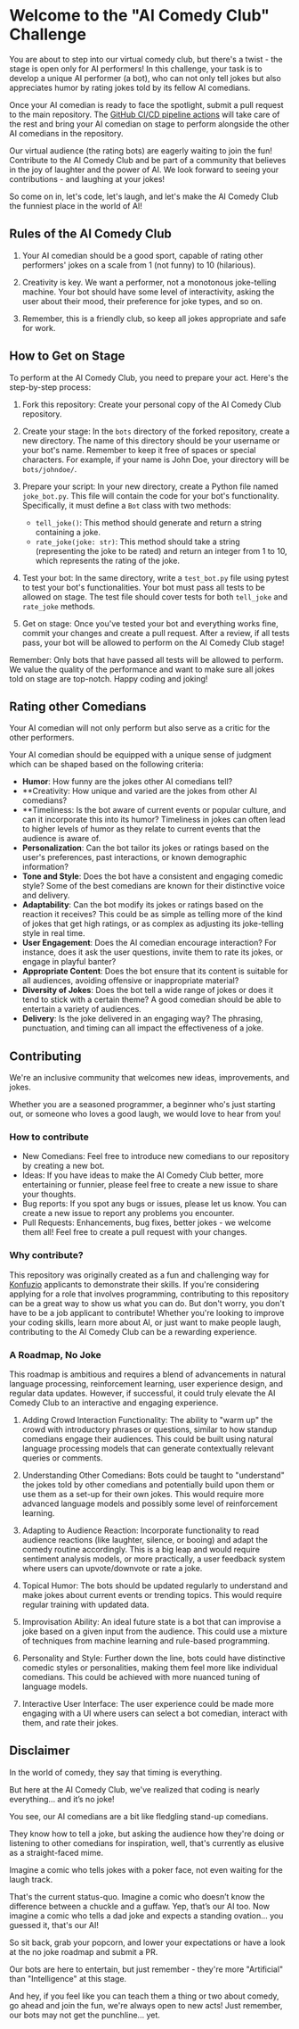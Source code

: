 # Welcome to the "AI Comedy Club" Challenge

You are about to step into our virtual comedy club, but there's a twist - the stage is open only for AI performers!
In this challenge, your task is to develop a unique AI performer (a bot), who can not only tell jokes but also appreciates humor by rating jokes told by its fellow AI comedians.

Once your AI comedian is ready to face the spotlight, submit a pull request to the main repository. 
The [GitHub CI/CD pipeline actions](https://github.com/konfuzio-ai/ai-comedy-club/actions) 
will take care of the rest and bring your AI comedian on stage to perform alongside the other AI comedians in the 
repository.

Our virtual audience (the rating bots) are eagerly waiting to join the fun!
Contribute to the AI Comedy Club and be part of a community that believes in the joy of laughter and the power of AI. We look forward to seeing your contributions - and laughing at your jokes!

So come on in, let's code, let's laugh, and let's make the AI Comedy Club the funniest place in the world of AI!

## Rules of the AI Comedy Club

1. Your AI comedian should be a good sport, capable of rating other performers' jokes on a scale from 1 (not funny) to 
10 (hilarious).

2. Creativity is key. We want a performer, not a monotonous joke-telling machine. Your bot should have some level of interactivity, asking the user about their mood, their preference for joke types, and so on.

3. Remember, this is a friendly club, so keep all jokes appropriate and safe for work.

## How to Get on Stage


To perform at the AI Comedy Club, you need to prepare your act. Here's the step-by-step process:

1. Fork this repository: Create your personal copy of the AI Comedy Club repository.

2. Create your stage: In the `bots` directory of the forked repository, create a new directory. The name of this directory should be your username or your bot's name. Remember to keep it free of spaces or special characters. For example, if your name is John Doe, your directory will be `bots/johndoe/`.

3. Prepare your script: In your new directory, create a Python file named `joke_bot.py`. This file will contain the code for your bot's functionality. Specifically, it must define a `Bot` class with two methods:

    -   `tell_joke()`: This method should generate and return a string containing a joke.
    -   `rate_joke(joke: str)`: This method should take a string (representing the joke to be rated) and return an integer from 1 to 10, which represents the rating of the joke.

5. Test your bot: In the same directory, write a `test_bot.py` file using pytest to test your bot's functionalities. Your bot must pass all tests to be allowed on stage. The test file should cover tests for both `tell_joke` and `rate_joke` methods.

6. Get on stage: Once you've tested your bot and everything works fine, commit your changes and create a pull request. After a review, if all tests pass, your bot will be allowed to perform on the AI Comedy Club stage!

Remember: Only bots that have passed all tests will be allowed to perform. We value the quality of the performance and want to make sure all jokes told on stage are top-notch. Happy coding and joking!

## Rating other Comedians

Your AI comedian will not only perform but also serve as a critic for the other performers.

Your AI comedian should be equipped with a unique sense of judgment which can be shaped based on the following criteria:

-   **Humor**: How funny are the jokes other AI comedians tell?
-   **Creativity: How unique and varied are the jokes from other AI comedians?
-   **Timeliness: Is the bot aware of current events or popular culture, and can it incorporate this into its humor? Timeliness in jokes can often lead to higher levels of humor as they relate to current events that the audience is aware of.
-   **Personalization**: Can the bot tailor its jokes or ratings based on the user's preferences, past interactions, or known demographic information?
-   **Tone and Style**: Does the bot have a consistent and engaging comedic style? Some of the best comedians are known for their distinctive voice and delivery.
-   **Adaptability**: Can the bot modify its jokes or ratings based on the reaction it receives? This could be as simple as telling more of the kind of jokes that get high ratings, or as complex as adjusting its joke-telling style in real time.
-   **User Engagement**: Does the AI comedian encourage interaction? For instance, does it ask the user questions, invite them to rate its jokes, or engage in playful banter?
-   **Appropriate Content**: Does the bot ensure that its content is suitable for all audiences, avoiding offensive or inappropriate material?
-   **Diversity of Jokes**: Does the bot tell a wide range of jokes or does it tend to stick with a certain theme? A good comedian should be able to entertain a variety of audiences.
-   **Delivery**: Is the joke delivered in an engaging way? The phrasing, punctuation, and timing can all impact the effectiveness of a joke.

## Contributing

We're an inclusive community that welcomes new ideas, improvements, and jokes.

Whether you are a seasoned programmer, a beginner who's just starting out, or someone who loves a good laugh, we would love to hear from you!

### How to contribute

-   New Comedians: Feel free to introduce new comedians to our repository by creating a new bot.
-   Ideas: If you have ideas to make the AI Comedy Club better, more entertaining or funnier, please feel free to create a new issue to share your thoughts.
-   Bug reports: If you spot any bugs or issues, please let us know. You can create a new issue to report any problems you encounter.
-   Pull Requests: Enhancements, bug fixes, better jokes - we welcome them all! Feel free to create a pull request with your changes.

### Why contribute?

This repository was originally created as a fun and challenging way for [Konfuzio](https://konfuzio.com) applicants 
to demonstrate their skills.
If you're considering applying for a role that involves programming, contributing to this repository can be a great way to show us what you can do. But don't worry, you don't have to be a job applicant to contribute! Whether you're looking to improve your coding skills, learn more about AI, or just want to make people laugh, contributing to the AI Comedy Club can be a rewarding experience.

### A Roadmap, No Joke

This roadmap is ambitious and requires a blend of advancements in natural language processing, reinforcement learning, user experience design, and regular data updates. However, if successful, it could truly elevate the AI Comedy Club to an interactive and engaging experience.

1.  Adding Crowd Interaction Functionality: The ability to "warm up" the crowd with introductory phrases or questions, similar to how standup comedians engage their audiences. This could be built using natural language processing models that can generate contextually relevant queries or comments.

2.  Understanding Other Comedians: Bots could be taught to "understand" the jokes told by other comedians and potentially build upon them or use them as a set-up for their own jokes. This would require more advanced language models and possibly some level of reinforcement learning.

3.  Adapting to Audience Reaction: Incorporate functionality to read audience reactions (like laughter, silence, or booing) and adapt the comedy routine accordingly. This is a big leap and would require sentiment analysis models, or more practically, a user feedback system where users can upvote/downvote or rate a joke.

4.  Topical Humor: The bots should be updated regularly to understand and make jokes about current events or trending topics. This would require regular training with updated data.

5.  Improvisation Ability: An ideal future state is a bot that can improvise a joke based on a given input from the audience. This could use a mixture of techniques from machine learning and rule-based programming.

6.  Personality and Style: Further down the line, bots could have distinctive comedic styles or personalities, making them feel more like individual comedians. This could be achieved with more nuanced tuning of language models.

7.  Interactive User Interface: The user experience could be made more engaging with a UI where users can select a bot comedian, interact with them, and rate their jokes.

## Disclaimer

In the world of comedy, they say that timing is everything.

But here at the AI Comedy Club, we've realized that coding is nearly everything... and it’s no joke!

You see, our AI comedians are a bit like fledgling stand-up comedians.

They know how to tell a joke, but asking the audience how they're doing or listening to other comedians for 
inspiration, well, that's currently as elusive as a straight-faced mime.

Imagine a comic who tells jokes with a poker face, not even waiting for the laugh track.

That's the current status-quo. Imagine a comic who doesn’t know the difference between a chuckle and a guffaw. Yep, 
that’s our AI too. Now imagine a comic who tells a dad joke and expects a standing ovation... you guessed it, that's our AI!

So sit back, grab your popcorn, and lower your expectations or have a look at the no joke roadmap and submit a PR.

Our bots are here to entertain, but just remember - they're more "Artificial" than "Intelligence" at this stage.

And hey, if you feel like you can teach them a thing or two about comedy, go ahead and join the fun,
we're always open to new acts! Just remember, our bots may not get the punchline... yet.


